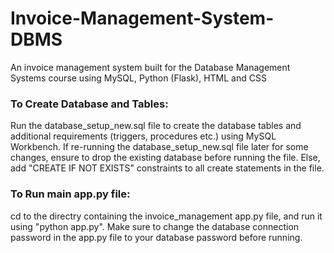 # Invoice-Management-System-DBMS
An invoice management system built for the Database Management Systems course using MySQL, Python (Flask), HTML and CSS

### To Create Database and Tables:
Run the database_setup_new.sql file to create the database tables and additional requirements (triggers, procedures etc.) using MySQL Workbench. 
If re-running the database_setup_new.sql file later for some changes, ensure to drop the existing database before running the file. Else, add "CREATE IF NOT EXISTS" constraints to all create statements in the file. 

### To Run main app.py file:
cd to the directry containing the invoice_management app.py file, and run it using "python app.py". 
Make sure to change the database connection password in the app.py file to your database password before running.
